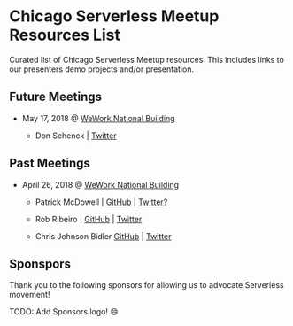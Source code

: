 # Chicago Serverless Meetup Resources List
 Curated list of Chicago Serverless Meetup resources. This includes links to our presenters demo projects and/or presentation.
 
## Future Meetings
 
- May 17, 2018 @ [WeWork National Building](https://www.meetup.com/Chicago-Serverless/events/249673900/)
 
  - Don Schenck | [Twitter](https://twitter.com/donschenck)
 

## Past Meetings

- April 26, 2018 @ [WeWork National Building](https://www.meetup.com/Chicago-Serverless/events/248206576/)
 
  - Patrick McDowell | [GitHub](https://github.com/pmcdowell-okta) | [Twitter?]()
  
  - Rob Ribeiro | [GitHub](https://github.com/azurelogic) | [Twitter](https://twitter.com/azurelogic)
  
  - Chris Johnson Bidler [GitHub](https://github.com/hlprmnky) | [Twitter](https://twitter.com/hlprmnky)

## Sponspors

Thank you to the following sponsors for allowing us to advocate Serverless movement!

TODO: Add Sponsors logo! :smile:

